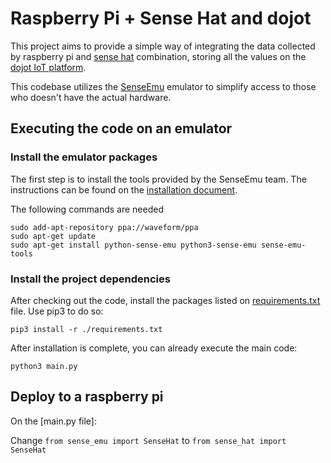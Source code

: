 # Raspberry Pi + Sense Hat and dojot
This project aims to provide a simple way of integrating the data collected by raspberry pi and [sense hat](https://www.raspberrypi.org/products/sense-hat/) combination, storing all the values on the [dojot IoT platform](www.dojot.com.br).

This codebase utilizes the [SenseEmu](https://sense-emu.readthedocs.io/en/v1.1/) emulator to simplify access to those who doesn't have the actual hardware.

## Executing the code on an emulator

### Install the emulator packages

The first step is to install the tools provided by the SenseEmu team. The instructions can be found on the [installation document](https://sense-emu.readthedocs.io/en/v1.1/install.htm).

The following commands are needed

```
sudo add-apt-repository ppa://waveform/ppa
sudo apt-get update
sudo apt-get install python-sense-emu python3-sense-emu sense-emu-tools
```

### Install the project dependencies

After checking out the code, install the packages listed on [requirements.txt](https://github.com/znti/dojot-raspi-sensehat/blob/master/requirements.txt) file.
Use pip3 to do so:

`pip3 install -r ./requirements.txt`

After installation is complete, you can already execute the main code:

`python3 main.py`

## Deploy to a raspberry pi
On the [main.py file]:

Change `from sense_emu import SenseHat` to `from sense_hat import SenseHat`
